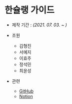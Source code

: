 한슐랭 가이드
===

* 제작 기간 : *(2021. 07. 03. ~ )*

* 조원
  - 김형진
  - 서예지
  - 이효주
  - 정석민
  - 최윤성

* 관련
  - [GitHub](https://github.com/marunemo/Hanchelin_Guide)</br>
  - [Notion](https://www.notion.so/fa1fb1f285464cf699e1c9707d426624)
